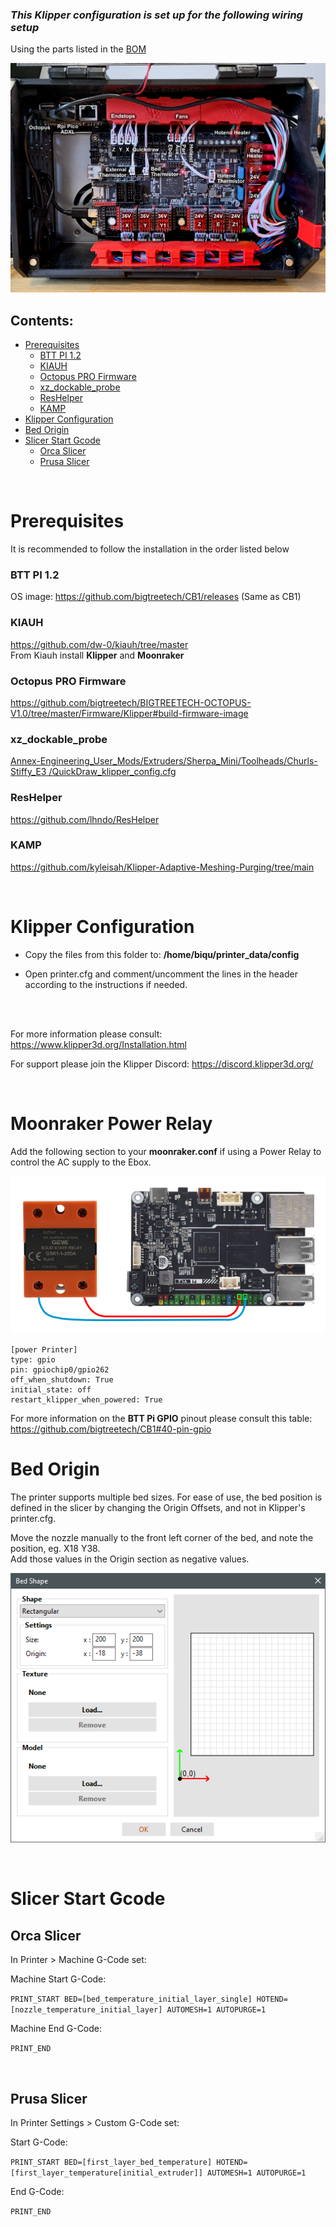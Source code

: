 


### *This Klipper configuration is set up for the following wiring setup*
Using the parts listed in the [BOM]( https://docs.google.com/spreadsheets/u/2/d/1s8ulLfThmbuy1G_40MvkXXL2oVx9PZhvpAY9hMxqYbg/edit?usp=drive_link)  <br>

![Ebox Wiring](ebox_wiring.png)  

## Contents:
<!--ts-->

- [Prerequisites](#prerequisites)
    - [BTT PI 1.2](#btt-pi-12)
    - [KIAUH](#kiauh)
    - [Octopus PRO Firmware](#octopus-pro-firmware)
    - [xz\_dockable\_probe](#xz_dockable_probe)
    - [ResHelper](#reshelper)
    - [KAMP](#kamp)
- [Klipper Configuration](#klipper-configuration)
- [Bed Origin](#bed-origin)
- [Slicer Start Gcode](#slicer-start-gcode)
  - [Orca Slicer](#orca-slicer)
  - [Prusa Slicer](#prusa-slicer)
<!--te-->
<br>

# Prerequisites

It is recommended to follow the installation in the order listed below

### BTT PI 1.2
OS image: https://github.com/bigtreetech/CB1/releases (Same as CB1)   

### KIAUH

https://github.com/dw-0/kiauh/tree/master  
From Kiauh install **Klipper** and **Moonraker**

### Octopus PRO Firmware
https://github.com/bigtreetech/BIGTREETECH-OCTOPUS-V1.0/tree/master/Firmware/Klipper#build-firmware-image

### xz_dockable_probe

[Annex-Engineering_User_Mods/Extruders/Sherpa_Mini/Toolheads/Churls-Stiffy_E3
/QuickDraw_klipper_config.cfg](https://github.com/churls5495/Annex-Engineering_User_Mods/blob/main/Extruders/Sherpa_Mini/Toolheads/Churls-Stiffy_E3/QuickDraw_klipper_config.cfg)

### ResHelper

https://github.com/lhndo/ResHelper

### KAMP

https://github.com/kyleisah/Klipper-Adaptive-Meshing-Purging/tree/main

<br>

# Klipper Configuration

* Copy the files from this folder to: **/home/biqu/printer_data/config**

* Open printer.cfg and comment/uncomment the lines in the header according to the instructions if needed. 
<br>
<br>

For more information please consult: https://www.klipper3d.org/Installation.html


For support please join the Klipper Discord: https://discord.klipper3d.org/

<br>

# Moonraker Power Relay
Add the following section to your **moonraker.conf** if using a Power Relay to control the AC supply to the Ebox.

![Relay](/Images/relay.png)

<pre><code>[power Printer]
type: gpio
pin: gpiochip0/gpio262
off_when_shutdown: True
initial_state: off
restart_klipper_when_powered: True
</code></pre>

For more information on the **BTT Pi GPIO** pinout please consult this table: https://github.com/bigtreetech/CB1#40-pin-gpio

# Bed Origin

The printer supports multiple bed sizes. For ease of use, the bed position is defined in the slicer by changing the Origin Offsets, and not in Klipper's printer.cfg. 

Move the nozzle manually to the front left corner of the bed, and note the position, eg. X18 Y38.  
Add those values in the Origin section as negative values. 

![Slicer Bed Settings](slicer_bed.png)

<br>

# Slicer Start Gcode

## Orca Slicer

In Printer > Machine G-Code set:  

Machine Start G-Code:  

`PRINT_START BED=[bed_temperature_initial_layer_single] HOTEND=[nozzle_temperature_initial_layer] AUTOMESH=1 AUTOPURGE=1`

Machine End G-Code: 

`PRINT_END`  

<br>

## Prusa Slicer

In Printer Settings > Custom G-Code set:  

Start G-Code:  

`PRINT_START BED=[first_layer_bed_temperature] HOTEND=[first_layer_temperature[initial_extruder]] AUTOMESH=1 AUTOPURGE=1`

End G-Code: 

`PRINT_END`
